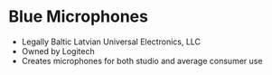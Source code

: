 # Blue Microphones
- Legally Baltic Latvian Universal Electronics, LLC
- Owned by Logitech
- Creates microphones for both studio and average consumer use
